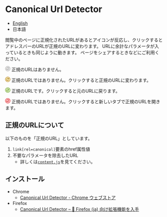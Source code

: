# Canonical Url Detector

- [English](https://github.com/irok/CanonicalUrlDetector/blob/master/README.md)
- 日本語

閲覧中のページに正規化されたURLがあるとアイコンが反応し、クリックするとアドレスバーのURLが正規のURLに変わります。
URLに余計なパラメータが入っているときも同じように動きます。
ページをシェアするときなどにご利用ください。

<img src="https://raw.githubusercontent.com/irok/CanonicalUrlDetector/master/img/disabled-icon.png" width="16"/> 正規のURLはありません。

<img src="https://raw.githubusercontent.com/irok/CanonicalUrlDetector/master/img/icon-original.png" width="16"/> 正規のURLではありません。クリックすると正規のURLに変わります。

<img src="https://raw.githubusercontent.com/irok/CanonicalUrlDetector/master/img/icon-canonical.png" width="16"/> 正規のURLです。クリックすると元のURLに戻ります。

<img src="https://raw.githubusercontent.com/irok/CanonicalUrlDetector/master/img/icon-otherOrigin.png" width="16"/> 正規のURLではありません。クリックすると新しいタブで正規のURLを開きます。

## 正規のURLについて
以下のものを「正規のURL」としています。

1. `link[rel=canonical]`要素のhref属性値
2. 不要なパラメータを除去したURL
    * 詳しくは[`content.js`](https://github.com/irok/CanonicalUrlDetector/blob/master/content.js)を見てください。

## インストール
* Chrome
    * [Canonical Url Detector - Chrome ウェブストア](https://chrome.google.com/webstore/detail/canonical-url-detector/dcbmeicnoejpldipejlefojiiebhogij)
* Firefox
    * [Canonical Url Detector – 🦊 Firefox (ja) 向け拡張機能を入手](https://addons.mozilla.org/ja/firefox/addon/canonical-url-detector/)

